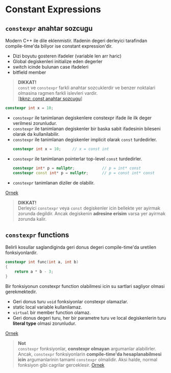 # Constant Expressions

## `constexpr` anahtar sozcugu

Modern C++ ile dile eklenmistir. 
Ifadenin degeri derleyici tarafindan compile-time'da biliyor ise constant expression'dir.

* Dizi boyutu gosteren ifadeler (variable len arr haric)
* Global degiskenleri initialize eden degerler
* switch icinde bulunan case ifadeleri
* bitfield member

> **DIKKAT!**    
> `const` ve `constexpr` farkli anahtar sozcuklerdir ve benzer noktalari olmasina ragmen farkli islevleri vardir.  
> [[bknz: const anahtar sozcugu](050_basics.md#const-anahtar-sozcugu)]


```C++
constexpr int x = 10;
```

* `constexpr` ile tanimlanan degiskenlere constexpr ifade ile ilk deger verilmesi zorunludur.
* `constexpr` ile tanimlanan degiskenler bir baska sabit ifadesinin bileseni olarak da kullanilabilir.
* `constexpr` ile tanimlanan degiskenler implicit olarak `const` turdedirler.
  ```C++
  constexpr int x = 10;     // x = const int
  ```
* `constexpr` ile tanimlanan pointerlar top-level `const` turdedirler.
  ```C++
  constexpr int* p = nullptr;            // p = int* const
  constexpr const int* p = nullptr;      // p = const int* const
  ```
* `constexpr` tanimlanan diziler de olabilir.

[Ornek](res/src/constexpr01.cpp)


> **DIKKAT!**  
> Derleyici `constexpr` veya `const` degiskenler icin bellekte yer ayirmak zorunda degildir. Ancak degiskenin **adresine erisim** varsa yer ayirmak zorunda kalir.

## `constexpr` functions
Belirli kosullar saglandiginda geri donus degeri compile-time'da uretilen fonksiyonlardir.

```C++
constexpr int func(int a, int b)
{
    return a * b - 3;
}
```

Bir fonksiyonun constexpr function olabilmesi icin su sartlari sagliyor olmasi gerekmektedir.
* Geri donus turu `void` fonksiyonlar constexpr olamazlar.
* static local variable kullanilamaz.
* `virtual` bir member function olamaz.
* Geri donus degeri turu, her bir parametre turu ve local degiskenlerin turu **literal type** olmasi zorunludur.

[Ornek](res/src/constexpr02.cpp)

<!--  -->

> **Not**  
> `constexpr` fonksiyonlar, **constexpr olmayan** argumanlar alabilirler. Ancak, `constexpr` fonksiyonlarin **compile-time'da hesaplanabilmesi icin** argumanlarinin tamami `constexpr` olmalidir. Aksi halde, normal fonksiyon gibi cagrilar gerceklesir.
> [Ornek](res/src/constexpr03.cpp)